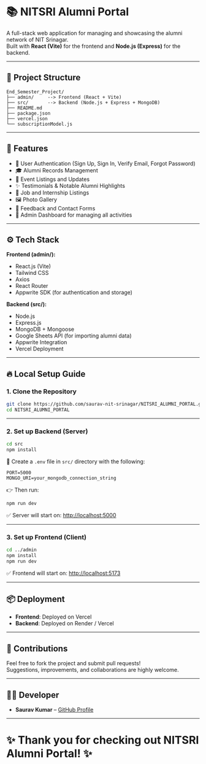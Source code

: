 # 📚 NITSRI Alumni Portal

A full-stack web application for managing and showcasing the alumni network of NIT Srinagar.  
Built with **React (Vite)** for the frontend and **Node.js (Express)** for the backend.

---

## 📂 Project Structure

```
End_Semester_Project/
├── admin/     --> Frontend (React + Vite)
├── src/       --> Backend (Node.js + Express + MongoDB)
├── README.md
├── package.json
├── vercel.json
└── subscriptionModel.js
```

---

## 🚀 Features

- 🔐 User Authentication (Sign Up, Sign In, Verify Email, Forgot Password)
- 🎓 Alumni Records Management
- 📢 Event Listings and Updates
- ✨ Testimonials & Notable Alumni Highlights
- 📑 Job and Internship Listings
- 🖼️ Photo Gallery
- 📩 Feedback and Contact Forms
- 🎯 Admin Dashboard for managing all activities

---

## ⚙️ Tech Stack

**Frontend (admin/):**
- React.js (Vite)
- Tailwind CSS
- Axios
- React Router
- Appwrite SDK (for authentication and storage)

**Backend (src/):**
- Node.js
- Express.js
- MongoDB + Mongoose
- Google Sheets API (for importing alumni data)
- Appwrite Integration
- Vercel Deployment

---

## 🔥 Local Setup Guide

### 1. Clone the Repository

```bash
git clone https://github.com/saurav-nit-srinagar/NITSRI_ALUMNI_PORTAL.git
cd NITSRI_ALUMNI_PORTAL
```

---

### 2. Set up Backend (Server)

```bash
cd src
npm install
```

🔵 Create a `.env` file in `src/` directory with the following:

```env
PORT=5000
MONGO_URI=your_mongodb_connection_string
```

👉 Then run:

```bash
npm run dev
```

✅ Server will start on: [http://localhost:5000](http://localhost:5000)

---

### 3. Set up Frontend (Client)

```bash
cd ../admin
npm install
npm run dev
```

✅ Frontend will start on: [http://localhost:5173](http://localhost:5173)

---

## 📦 Deployment

- **Frontend**: Deployed on Vercel
- **Backend**: Deployed on Render / Vercel

---

## 🙌 Contributions

Feel free to fork the project and submit pull requests!  
Suggestions, improvements, and collaborations are highly welcome.

---

## 🧑‍💻 Developer

- **Saurav Kumar** – [GitHub Profile](https://github.com/saurav-nit-srinagar)

---

# ✨ Thank you for checking out NITSRI Alumni Portal! ✨
